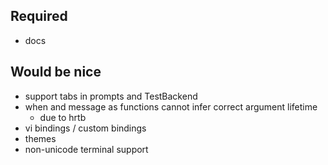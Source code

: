 ## Required
- docs

## Would be nice
- support tabs in prompts and TestBackend
- when and message as functions cannot infer correct argument lifetime
  - due to hrtb
- vi bindings / custom bindings
- themes
- non-unicode terminal support
